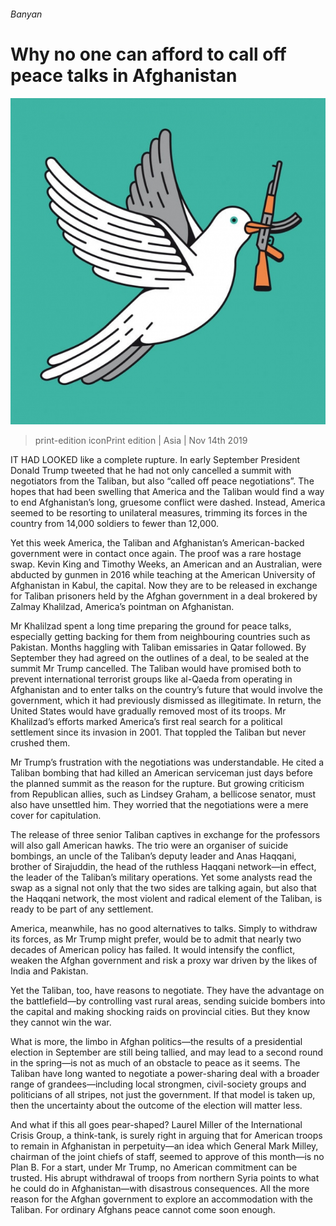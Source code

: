 ###### Banyan

# Why no one can afford to call off peace talks in Afghanistan 

![image](images/20191116_asd001.jpg) 

> print-edition iconPrint edition | Asia | Nov 14th 2019 

IT HAD LOOKED like a complete rupture. In early September President Donald Trump tweeted that he had not only cancelled a summit with negotiators from the Taliban, but also “called off peace negotiations”. The hopes that had been swelling that America and the Taliban would find a way to end Afghanistan’s long, gruesome conflict were dashed. Instead, America seemed to be resorting to unilateral measures, trimming its forces in the country from 14,000 soldiers to fewer than 12,000. 

Yet this week America, the Taliban and Afghanistan’s American-backed government were in contact once again. The proof was a rare hostage swap. Kevin King and Timothy Weeks, an American and an Australian, were abducted by gunmen in 2016 while teaching at the American University of Afghanistan in Kabul, the capital. Now they are to be released in exchange for Taliban prisoners held by the Afghan government in a deal brokered by Zalmay Khalilzad, America’s pointman on Afghanistan. 

Mr Khalilzad spent a long time preparing the ground for peace talks, especially getting backing for them from neighbouring countries such as Pakistan. Months haggling with Taliban emissaries in Qatar followed. By September they had agreed on the outlines of a deal, to be sealed at the summit Mr Trump cancelled. The Taliban would have promised both to prevent international terrorist groups like al-Qaeda from operating in Afghanistan and to enter talks on the country’s future that would involve the government, which it had previously dismissed as illegitimate. In return, the United States would have gradually removed most of its troops. Mr Khalilzad’s efforts marked America’s first real search for a political settlement since its invasion in 2001. That toppled the Taliban but never crushed them. 

Mr Trump’s frustration with the negotiations was understandable. He cited a Taliban bombing that had killed an American serviceman just days before the planned summit as the reason for the rupture. But growing criticism from Republican allies, such as Lindsey Graham, a bellicose senator, must also have unsettled him. They worried that the negotiations were a mere cover for capitulation. 

The release of three senior Taliban captives in exchange for the professors will also gall American hawks. The trio were an organiser of suicide bombings, an uncle of the Taliban’s deputy leader and Anas Haqqani, brother of Sirajuddin, the head of the ruthless Haqqani network—in effect, the leader of the Taliban’s military operations. Yet some analysts read the swap as a signal not only that the two sides are talking again, but also that the Haqqani network, the most violent and radical element of the Taliban, is ready to be part of any settlement. 

America, meanwhile, has no good alternatives to talks. Simply to withdraw its forces, as Mr Trump might prefer, would be to admit that nearly two decades of American policy has failed. It would intensify the conflict, weaken the Afghan government and risk a proxy war driven by the likes of India and Pakistan. 

Yet the Taliban, too, have reasons to negotiate. They have the advantage on the battlefield—by controlling vast rural areas, sending suicide bombers into the capital and making shocking raids on provincial cities. But they know they cannot win the war. 

What is more, the limbo in Afghan politics—the results of a presidential election in September are still being tallied, and may lead to a second round in the spring—is not as much of an obstacle to peace as it seems. The Taliban have long wanted to negotiate a power-sharing deal with a broader range of grandees—including local strongmen, civil-society groups and politicians of all stripes, not just the government. If that model is taken up, then the uncertainty about the outcome of the election will matter less. 

And what if this all goes pear-shaped? Laurel Miller of the International Crisis Group, a think-tank, is surely right in arguing that for American troops to remain in Afghanistan in perpetuity—an idea which General Mark Milley, chairman of the joint chiefs of staff, seemed to approve of this month—is no Plan B. For a start, under Mr Trump, no American commitment can be trusted. His abrupt withdrawal of troops from northern Syria points to what he could do in Afghanistan—with disastrous consequences. All the more reason for the Afghan government to explore an accommodation with the Taliban. For ordinary Afghans peace cannot come soon enough. 

